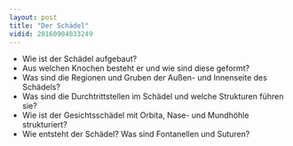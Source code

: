 ```yaml
---
layout: post
title: "Der Schädel"
vidid: 20160904033249
---
```

- Wie ist der Schädel aufgebaut?
- Aus welchen Knochen besteht er und wie sind diese geformt?
- Was sind die Regionen und Gruben der Außen- und Innenseite des Schädels?
- Was sind die Durchtrittstellen im Schädel und welche Strukturen führen sie?
- Wie ist der Gesichtsschädel mit Orbita, Nase- und Mundhöhle strukturiert? 
- Wie entsteht der Schädel? Was sind Fontanellen und Suturen?

